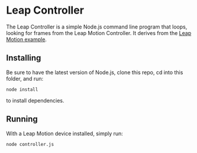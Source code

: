 # Leap Controller
The Leap Controller is a simple Node.js command line program that loops, looking for frames from the Leap Motion Controller.  It derives from the [Leap Motion example](https://github.com/leapmotion/leapjs/blob/master/examples/node.js).

## Installing
Be sure to have the latest version of Node.js, clone this repo, cd into this folder, and run:
```
node install
```
to install dependencies.

## Running
With a Leap Motion device installed, simply run:
```
node controller.js
```

